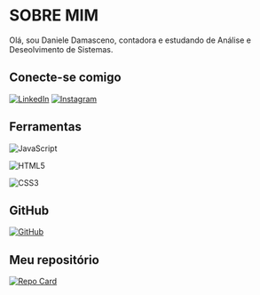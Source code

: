 
# SOBRE MIM

Olá, sou Daniele Damasceno, contadora e estudando de Análise e Deseolvimento de Sistemas.
## Conecte-se comigo

[![LinkedIn](https://img.shields.io/badge/LinkedIn-000?style=for-the-badge&logo=linkedin&logoColor=0E76A8)](https://www.linkedin.com/in/daniele-damasceno-30b8b9122/)
[![Instagram](https://www.google.com/url?sa=i&url=https%3A%2F%2Fwww.pngwing.com%2Fpt%2Fsearch%3Fq%3Dinstagram&psig=AOvVaw0dab7Mz7Dfw8AZdm6Dp-aa&ust=1709058610976000&source=images&cd=vfe&opi=89978449&ved=0CBIQjRxqFwoTCJCW-czRyYQDFQAAAAAdAAAAABAE)](https://www.instagram.com/danibdamasceno/)



## Ferramentas
![JavaScript](https://img.shields.io/badge/JavaScript-000?style=for-the-badge&logo=javascript)

![HTML5](https://img.shields.io/badge/HTML5-000?style=for-the-badge&logo=html5)

![CSS3](https://img.shields.io/badge/CSS3-000?style=for-the-badge&logo=css3&logoColor=264CE4)



## GitHub
[![GitHub](https://img.shields.io/badge/Github-ec63a1?style=for-the-badge&logo=github&logoColor=fff)](https://github.com/danibdamasceno/DDDIO)


## Meu repositório
[![Repo Card](https://github-readme-stats.vercel.app/api/pin/?username=thayana2021js&repo&bg_color=000&border_color=fff&show_icons=true&icon_color=fff&title_color=fff&text_color=FFF)](https://github.com/thayana2021js/dio-porte-open-source)







